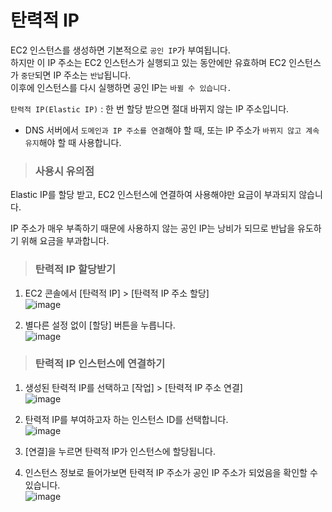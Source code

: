 # 탄력적 IP

EC2 인스턴스를 생성하면 기본적으로 `공인 IP`가 부여됩니다.   
하지만 이 IP 주소는 EC2 인스턴스가 실행되고 있는 동안에만 유효하며 EC2 인스턴스가 `중단`되면 IP 주소는 `반납`됩니다.   
이후에 인스턴스를 다시 실행하면 공인 IP는 `바뀔 수 있습니다.`

`탄력적 IP(Elastic IP)` : 한 번 할당 받으면 절대 바뀌지 않는 IP 주소입니다.   
* DNS 서버에서 `도메인과 IP 주소를 연결`해야 할 때, 또는 IP 주소가 `바뀌지 않고 계속 유지`해야 할 때 사용합니다.

> <h3>사용시 유의점</h3>

Elastic IP를 할당 받고, EC2 인스턴스에 연결하여 사용해야만 요금이 부과되지 않습니다.

IP 주소가 매우 부족하기 때문에 사용하지 않는 공인 IP는 낭비가 되므로 반납을 유도하기 위해 요금을 부과합니다.

> <h3>탄력적 IP 할당받기</h3>

1. EC2 콘솔에서 [탄력적 IP] > [탄력적 IP 주소 할당]   
![image](https://user-images.githubusercontent.com/43658658/145546403-d2179702-45d1-40c4-a48b-267328714d6f.png)

2. 별다른 설정 없이 [할당] 버튼을 누릅니다.   
![image](https://user-images.githubusercontent.com/43658658/145546523-b473e8ca-e07c-4f31-baa6-3d3d29f9cd7e.png)

> <h3>탄력적 IP 인스턴스에 연결하기</h3>

1. 생성된 탄력적 IP를 선택하고 [작업] > [탄력적 IP 주소 연결]   
![image](https://user-images.githubusercontent.com/43658658/145546879-91c28f3c-2fb4-405b-aa2d-ce3e32f46f7f.png)

2. 탄력적 IP를 부여하고자 하는 인스턴스 ID를 선택합니다.   
![image](https://user-images.githubusercontent.com/43658658/145547143-d7c773e0-456f-48f5-9f5e-1fcf768c9cd7.png)

3. [연결]을 누르면 탄력적 IP가 인스턴스에 할당됩니다.

4. 인스턴스 정보로 들어가보면 탄력적 IP 주소가 공인 IP 주소가 되었음을 확인할 수 있습니다.   
![image](https://user-images.githubusercontent.com/43658658/145547332-73419e2f-713b-46d8-bef6-2e8bdcee653d.png)

